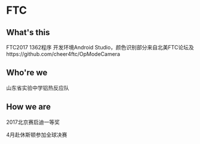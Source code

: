 # FTC

## What's this

FTC2017 1362程序
开发环境Android Studio，颜色识别部分来自北美FTC论坛及https://github.com/cheer4ftc/OpModeCamera


## Who're we

山东省实验中学铝热反应队


## How we are

2017北京赛启迪一等奖

4月赴休斯顿参加全球决赛